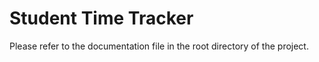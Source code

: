# Student Time Tracker

Please refer to the documentation file in the root directory of the project.
